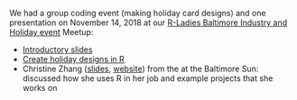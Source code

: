 
We had a group coding event (making holiday card designs) and one presentation on November 14, 2018 at our [R-Ladies Baltimore Industry and Holiday event](https://www.meetup.com/rladies-baltimore/events/254235117) Meetup: 

* [Introductory slides](https://docs.google.com/presentation/d/1Ezrr5ACyD8uQDen7Q1bcubiQS0xaQJzsKoOoQ8_AhSY/edit?usp=sharing)
* [Create holiday designs in R](https://rladies-baltimore.github.io/post/making-holiday-cards-in-r-2018/)
* Christine Zhang ([slides](https://drive.google.com/file/d/1NbIL5s3rlUx3S_GE4MNOWnfQSMefL-6z/view), [website](http://underthecurve.github.io/bylines/)) from the at the Baltimore Sun: discussed how she uses R in her job and example projects that she works on

